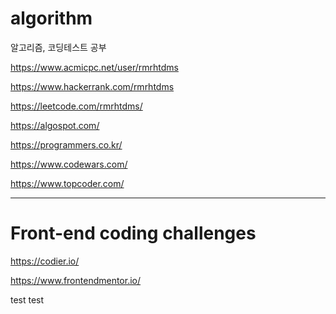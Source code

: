 # algorithm
알고리즘, 코딩테스트 공부

https://www.acmicpc.net/user/rmrhtdms

https://www.hackerrank.com/rmrhtdms

https://leetcode.com/rmrhtdms/

https://algospot.com/

https://programmers.co.kr/

https://www.codewars.com/

https://www.topcoder.com/

----

# Front-end coding challenges

https://codier.io/

https://www.frontendmentor.io/

test
test